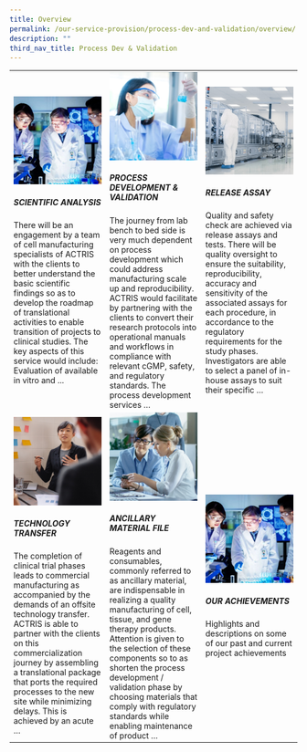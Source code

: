 ```yaml
---
title: Overview
permalink: /our-service-provision/process-dev-and-validation/overview/
description: ""
third_nav_title: Process Dev & Validation
---
```

<table>
   <tbody>
      <tr style="height:200px;">
         <td style="width:33%;">
            <a href="/our-service-provision/process-dev-and-validation/scientific-analysis/">
            <img src="/images/Our%20Service%20Provision/service-1-1.jpg">
            </a>
					 <div><h5>SCIENTIFIC ANALYSIS</h5></div>
            There will be an engagement by a team of cell manufacturing specialists of ACTRIS with the clients to better understand the basic scientific findings so as to develop the roadmap of translational activities to enable transition of projects to clinical studies. The key aspects of this service would include: Evaluation of available in vitro and ...
         </td>
         <td style="width:33%;">
            <a href="/our-service-provision/process-dev-and-validation/process-development-validation/">
            <img src="/images/Our%20Service%20Provision/shutterstock_1190376445.jpg">
							</a>
					 <div><h5>PROCESS DEVELOPMENT &amp; VALIDATION</h5></div>
            The journey from lab bench to bed side is very much dependent on process development which could address manufacturing scale up and reproducibility. ACTRIS would facilitate by partnering with the clients to convert their research protocols into operational manuals and workflows in compliance with relevant cGMP, safety, and regulatory standards. The process development services …
         </td>
         <td style="width:33%;">
            <a href="/our-service-provision/process-dev-and-validation/release-assy/">
            <img src="/images/Our%20Service%20Provision/shutterstock_1268263936.jpg">
							</a>
            <div><h5>RELEASE ASSAY</h5></div>
            Quality and safety check are achieved via release assays and tests. There will be quality oversight to ensure the suitability, reproducibility, accuracy and sensitivity of the associated assays for each procedure, in accordance to the regulatory requirements for the study phases. Investigators are able to select a panel of in-house assays to suit their specific …
         </td>
      </tr>
      <tr>
         <!-- Second Row -->
         <td style="width:33%;">
            <a href="/our-service-provision/process-dev-and-validation/technology-transfer/">
            <img src="/images/Our%20Service%20Provision/shutterstock_519817903.jpg"> </a>
            <div><h5>TECHNOLOGY TRANSFER</h5></div>
            The completion of clinical trial phases leads to commercial manufacturing as accompanied by the demands of an offsite technology transfer. ACTRIS is able to partner with the clients on this commercialization journey by assembling a translational package that ports the required processes to the new site while minimizing delays. This is achieved by an acute …
         </td>
         <td style="width:33%;">
            <a href="/our-service-provision/process-dev-and-validation/ancillary-material-file/">
            <img src="/images/Our%20Service%20Provision/shutterstock_1104131693.jpg"></a>
            <div><h5>ANCILLARY MATERIAL FILE</h5></div>
            Reagents and consumables, commonly referred to as ancillary material, are indispensable in realizing a quality manufacturing of cell, tissue, and gene therapy products. Attention is given to the selection of these components so to as shorten the process development / validation phase by choosing materials that comply with regulatory standards while enabling maintenance of product …
         </td>
         <td style="width:33%;">
            <a href="/our-service-provision/process-dev-and-validation/our-achievements/">
            <img src="/images/Our%20Service%20Provision/service-1-1.jpg"></a>
            <div><h5>OUR ACHIEVEMENTS</h5></div>
            Highlights and descriptions on some of our past and current project achievements
         </td>
      </tr>
   </tbody>
</table>